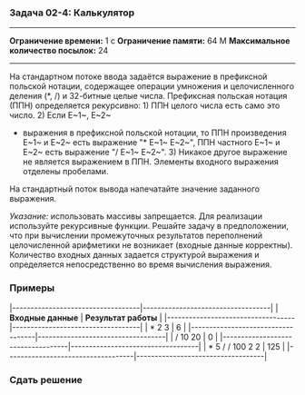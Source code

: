 ### Задача 02-4: Калькулятор

  -------------------------------------- ------
  **Ограничение времени:**               1 с
  **Ограничение памяти:**                64 M
  **Максимальное количество посылок:**   24
  -------------------------------------- ------

На стандартном потоке ввода задаётся выражение в префиксной польской
нотации, содержащее операции умножения и целочисленного деления (\*, /)
и 32-битные целые числа. Префиксная польская нотация (ППН) определяется
рекурсивно: 1) ППН целого числа есть само это число. 2) Если E~1~, E~2~
- выражения в префиксной польской нотации, то ППН произведения E~1~ и
E~2~ есть выражение "\* E~1~ E~2~", ППН частного E~1~ и E~2~ есть
выражение "/ E~1~ E~2~". 3) Никакое другое выражение не является
выражением в ППН. Элементы входного выражения отделены пробелами.

На стандартный поток вывода напечатайте значение заданного выражения.

*Указание:* использовать массивы запрещается. Для реализации используйте
рекурсивные функции. Решайте задачу в предположении, что при вычислении
промежуточных результатов переполнений целочисленной арифметики не
возникает (входные данные корректны). Количество входных данных задается
структурой выражения и определяется непосредственно во время вычисления
выражения.

### Примеры

|-----------------------------------|-----------------------------------|
| **Входные данные**                | **Результат работы**              |
|-----------------------------------|-----------------------------------|
|     * 2 3                         |     6                             |
|-----------------------------------|-----------------------------------|
|     / 10 20                       |     0                             |
|-----------------------------------|-----------------------------------|
|     * 5 / / 100 2 2               |     125                           |
|-----------------------------------|-----------------------------------|

### Сдать решение
